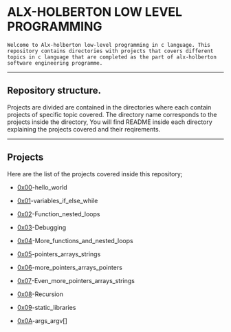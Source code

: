 # ALX-HOLBERTON LOW LEVEL PROGRAMMING

	Welcome to Alx-holberton low-level programming in c language. This repository contains directories with projects that covers different topics in c language that are completed as the part of alx-holberton software engineering programme.

---

## Repository structure.

Projects are divided are contained in the directories where each contain projects of specific topic covered. The directory name corresponds to the projects inside the directory, You will find README inside each directory explaining the projects covered and their reqirements.
___

## Projects

Here are the list of the projects covered inside this repository;

* [0x00](https://github.com/mboyasteps001/alx-low_level_programming/tree/master/0x00-hello_world)-hello_world

* [0x01](https://github.com/mboyasteps001/alx-low_level_programming/tree/master/0x01-variables_if_else_while)-variables_if_else_while

* [0x02](https://github.com/mboyasteps001/alx-low_level_programming/tree/master/0x02-functions_nested_loops)-Function_nested_loops

* [0x03](https://github.com/mboyasteps001/alx-low_level_programming/tree/master/0x03-debugging)-Debugging

* [0x04](https://github.com/mboyasteps001/alx-low_level_programming/tree/master/0x04-more_functions_nested_loops)-More_functions_and_nested_loops

* [0x05](https://github.com/mboyasteps001/alx-low_level_programming/tree/master/0x05-pointers_arrays_strings)-pointers_arrays_strings

* [0x06](https://github.com/mboyasteps001/alx-low_level_programming/tree/master/0x06-pointers_arrays_strings)-more_pointers_arrays_pointers

* [0x07](https://github.com/mboyasteps001/alx-low_level_programming/tree/master/0x07-pointers_arrays_strings)-Even_more_pointers_arrays_strings

* [0x08](https://github.com/mboyasteps001/alx-low_level_programming/tree/master/0x08-recursion)-Recursion

* [0x09](https://github.com/mboyasteps001/alx-low_level_programming/tree/master/0x09-static_libraries)-static_libraries

* [0x0A](https://github.com/mboyasteps001/alx-low_level_programming/tree/master/0x0A-argc_argv)-args_argv[]

          
